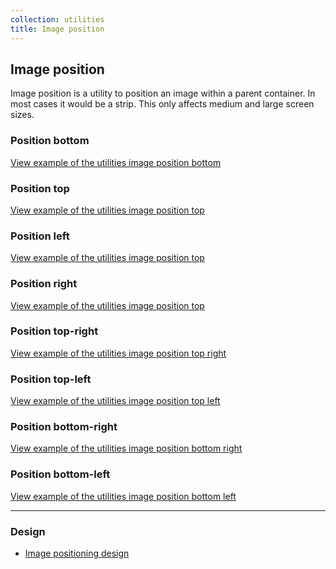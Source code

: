 ```yaml
---
collection: utilities
title: Image position
---
```


## Image position

Image position is a utility to position an image within a parent container. In
most cases it would be a strip. This only affects medium and large screen sizes.

### Position bottom

<a href="https://canonical-web-and-design.github.io/vanilla-framework/examples/utilities/image-position/bottom/"
  class="js-example">
  View example of the utilities image position bottom
</a>

### Position top

<a href="https://canonical-web-and-design.github.io/vanilla-framework/examples/utilities/image-position/top/"
  class="js-example">
  View example of the utilities image position top
</a>

### Position left

<a href="https://canonical-web-and-design.github.io/vanilla-framework/examples/utilities/image-position/left/"
  class="js-example">
  View example of the utilities image position top
</a>

### Position right

<a href="https://canonical-web-and-design.github.io/vanilla-framework/examples/utilities/image-position/right/"
  class="js-example">
  View example of the utilities image position top
</a>

### Position top-right

<a href="https://canonical-web-and-design.github.io/vanilla-framework/examples/utilities/image-position/top-right/"
  class="js-example">
  View example of the utilities image position top right
</a>

### Position top-left

<a href="https://canonical-web-and-design.github.io/vanilla-framework/examples/utilities/image-position/top-left/"
  class="js-example">
  View example of the utilities image position top left
</a>

### Position bottom-right

<a href="https://canonical-web-and-design.github.io/vanilla-framework/examples/utilities/image-position/bottom-right/"
  class="js-example">
  View example of the utilities image position bottom right
</a>

### Position bottom-left

<a href="https://canonical-web-and-design.github.io/vanilla-framework/examples/utilities/image-position/bottom-left/"
  class="js-example">
  View example of the utilities image position bottom left
</a>

<hr />

### Design

* [Image positioning design](https://github.com/ubuntudesign/vanilla-design/tree/master/Image%20positioning)
